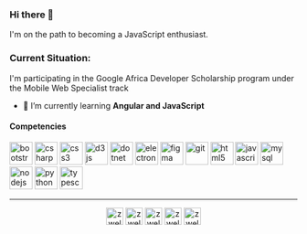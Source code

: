 ### Hi there 👋
I'm on the path to becoming a JavaScript enthusiast.

### Current Situation:
I'm participating in the Google Africa Developer Scholarship program under the Mobile Web Specialist track

- 🌱 I’m currently learning **Angular and JavaScript**
#### Competencies
<p align="left"><img src="https://devicons.github.io/devicon/devicon.git/icons/bootstrap/bootstrap-plain.svg" alt="bootstrap" width="40" height="40"/> <img src="https://devicons.github.io/devicon/devicon.git/icons/csharp/csharp-original.svg" alt="csharp" width="40" height="40"/> <img src="https://devicons.github.io/devicon/devicon.git/icons/css3/css3-original-wordmark.svg" alt="css3" width="40" height="40"/> <img src="https://devicons.github.io/devicon/devicon.git/icons/d3js/d3js-original.svg" alt="d3js" width="40" height="40"/> <img src="https://devicons.github.io/devicon/devicon.git/icons/dot-net/dot-net-original-wordmark.svg" alt="dotnet" width="40" height="40"/> <img src="https://devicons.github.io/devicon/devicon.git/icons/electron/electron-original.svg" alt="electron" width="40" height="40"/> <img src="https://www.vectorlogo.zone/logos/figma/figma-icon.svg" alt="figma" width="40" height="40"/> <img src="https://www.vectorlogo.zone/logos/git-scm/git-scm-icon.svg" alt="git" width="40" height="40"/> <img src="https://devicons.github.io/devicon/devicon.git/icons/html5/html5-original-wordmark.svg" alt="html5" width="40" height="40"/> <img src="https://devicons.github.io/devicon/devicon.git/icons/javascript/javascript-original.svg" alt="javascript" width="40" height="40"/> <img src="https://devicons.github.io/devicon/devicon.git/icons/mysql/mysql-original-wordmark.svg" alt="mysql" width="40" height="40"/> <img src="https://devicons.github.io/devicon/devicon.git/icons/nodejs/nodejs-original-wordmark.svg" alt="nodejs" width="40" height="40"/> <img src="https://devicons.github.io/devicon/devicon.git/icons/python/python-original.svg" alt="python" width="40" height="40"/> <img src="https://devicons.github.io/devicon/devicon.git/icons/typescript/typescript-original.svg" alt="typescript" width="40" height="40"/></p>
<hr />
<p align="center">
<a href="https://codepen.io/zwelc" target="blank"><img align="center" src="https://cdn.jsdelivr.net/npm/simple-icons@3.0.1/icons/codepen.svg" alt="zwelc" height="30" width="30" /></a>
<a href="https://dev.to/zwelc" target="blank"><img align="center" src="https://cdn.jsdelivr.net/npm/simple-icons@3.0.1/icons/dev-dot-to.svg" alt="zwelc" height="30" width="30" /></a>
<a href="https://twitter.com/zwelc_" target="blank"><img align="center" src="https://cdn.jsdelivr.net/npm/simple-icons@3.0.1/icons/twitter.svg" alt="zwelc_" height="30" width="30" /></a>
<a href="https://linkedin.com/in/zwelc" target="blank"><img align="center" src="https://cdn.jsdelivr.net/npm/simple-icons@3.0.1/icons/linkedin.svg" alt="zwelc" height="30" width="30" /></a>
<a href="https://instagram.com/zwelc_" target="blank"><img align="center" src="https://cdn.jsdelivr.net/npm/simple-icons@3.0.1/icons/instagram.svg" alt="zwelc_" height="30" width="30" /></a>
</p>
